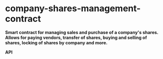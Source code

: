 # company-shares-management-contract

**Smart contract for managing sales and purchase of a company's shares.  Allows for paying vendors, transfer of shares, buying and selling of shares, locking of shares by company and more.**



<strong> API </strong>


